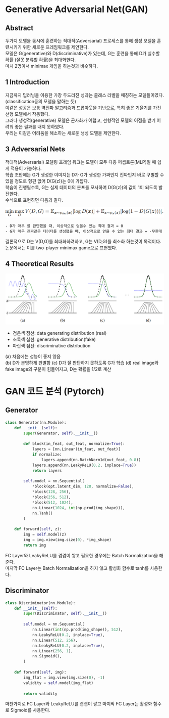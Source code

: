 # Generative Adversarial Net(GAN)

## Abstract

두가지 모델을 동시에 훈련하는 적대적(Adversarial) 프로세스를 통해 생성 모델을 훈련시키기 위한 새로운 프레임워크를 제안한다.  
모델은 G(generative)와 D(discriminative)가 있는데, G는 훈련을 통해 D가 실수할 확률 (잘못 분류할 확률)을 최대화한다.  
마치 2명이서 minimax 게임을 하는것과 비슷하다.  

## 1 Introduction  

지금까지 딥러닝을 이용한 가장 두드러진 성과는 클래스 라벨을 매칭하는 모델들이였다. (classification등의 모델을 말하는 듯)  
이같은 성공은 보통 역전파 알고리즘과 드롭아웃을 기반으로, 특히 좋은 기울기를 가진 선형 모델에서 작동했다.  
그러나 생성적(generative) 모델은 곤사화가 어렵고, 선형적인 모델의 이점을 받기 어려워 좋은 결과를 내지 못하였다.  
우리는 이같은 어려움을 해소하는 새로운 생성 모델을 제안한다.  

## 3 Adversarial Nets

적대적(Adversarial) 모델링 프레임 워크는 모델이 모두 다층 퍼셉트론(MLP)일 때 쉽게 적용이 가능하다.  
학습 초반에는 G가 생성한 이미지는 D가 G가 생성한 가짜인지 진짜인지 바로 구별할 수 있을 정도로 형편 없어 D(G(z))는 0에 가깝다.  
학습이 진행될수록, G는 실제 데이터의 분포를 모사하여  D(G(z))의 값이 1이 되도록 발전한다.  
수식으로 표현하면 다음과 같다. 

![img](./Asset/1.png)  

    - D가 매우 잘 판단했을 때, 이상적으로 얻을수 있는 최대 결과 = 0
    - G가 매우 진짜같은 데이터를 생성했을 때, 이상적으로 얻을 수 있는 최대 결과 = -무한대

결론적으로 D는 V(D,G)를 최대화하려하고, G는 V(D,G)를 최소화 하는것이 목적이다. 논문에서는 이를 two-player minimax game으로 표현했다.  

## 4 Theoretical Results  

![img](./Asset/2.png)  

- 검은색 점선: data generating distribution (real)  
- 초록색 실선: generative distribution(fake)  
- 파란색 점선: discriminative distribution  

(a) 처음에는 성능이 좋지 않음  
(b) D가 분명하게 판별함
(c) D가 잘 판단하지 못하도록 G가 학습
(d) real image와 fake image의 구분이 힘들어지고, D는 확률을 1/2로 계산  

# GAN 코드 분석 (Pytorch)

## Generator  

``` python
class Generator(nn.Module):
    def __init__(self):
        super(Generator, self).__init__()

        def block(in_feat, out_feat, normalize=True):
            layers = [nn.Linear(in_feat, out_feat)]
            if normalize:
                layers.append(nn.BatchNorm1d(out_feat, 0.8))
            layers.append(nn.LeakyReLU(0.2, inplace=True))
            return layers

        self.model = nn.Sequential(
            *block(opt.latent_dim, 128, normalize=False),
            *block(128, 256),
            *block(256, 512),
            *block(512, 1024),
            nn.Linear(1024, int(np.prod(img_shape))),
            nn.Tanh()
        )

    def forward(self, z):
        img = self.model(z)
        img = img.view(img.size(0), *img_shape)
        return img
```  

FC Layer와 LeakyReLU를 겹겹이 쌓고 필요한 경우에는 Batch Normalization을 해준다.  
마지막 FC Layer는 Batch Normalization을 하지 않고 활성화 함수로 tanh를 사용한다.  

##  Discriminator 

``` python
class Discriminator(nn.Module):
    def __init__(self):
        super(Discriminator, self).__init__()

        self.model = nn.Sequential(
            nn.Linear(int(np.prod(img_shape)), 512),
            nn.LeakyReLU(0.2, inplace=True),
            nn.Linear(512, 256),
            nn.LeakyReLU(0.2, inplace=True),
            nn.Linear(256, 1),
            nn.Sigmoid(),
        )

    def forward(self, img):
        img_flat = img.view(img.size(0), -1)
        validity = self.model(img_flat)

        return validity
```  

마찬가지로 FC Layer와 LeakyReLU를 겹겹이 쌓고 마지막 FC Layer는 활성화 함수로 Sigmoid를 사용한다. 